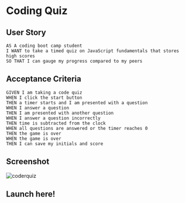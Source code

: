 # Coding Quiz

## User Story
````
AS A coding boot camp student
I WANT to take a timed quiz on JavaScript fundamentals that stores high scores
SO THAT I can gauge my progress compared to my peers
````
## Acceptance Criteria
````
GIVEN I am taking a code quiz
WHEN I click the start button
THEN a timer starts and I am presented with a question
WHEN I answer a question
THEN I am presented with another question
WHEN I answer a question incorrectly
THEN time is subtracted from the clock
WHEN all questions are answered or the timer reaches 0
THEN the game is over
WHEN the game is over
THEN I can save my initials and score
````
## Screenshot
![coderquiz](https://user-images.githubusercontent.com/117637052/205941336-28aed0d6-4921-4ab8-aa89-10054b3f96fa.png)

## Launch here!
